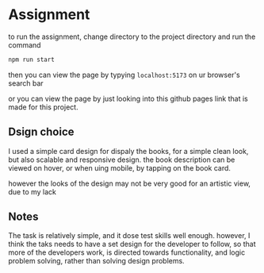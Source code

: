 # Assignment 

to run the assignment, change directory to the project directory
and run the command 

```bash
npm run start
```

then you can view the page by typying  `localhost:5173` on ur browser's search bar

or you can view the page by just looking into this github pages link that is made for this project.



## Dsign choice
I used a simple card design for dispaly the books, for a simple clean look, but also scalable and responsive design. 
the book description can be viewed on hover, or when uing mobile, by tapping on the book card. 

however the looks of the design may not be very good for an artistic view, due to my lack 

## Notes 
The task is relatively simple, and it dose test skills well enough. 
however, I think the taks needs to have a set design for the developer to follow, so that more of the developers work, is directed towards functionality, and logic problem solving, rather than solving design problems. 
